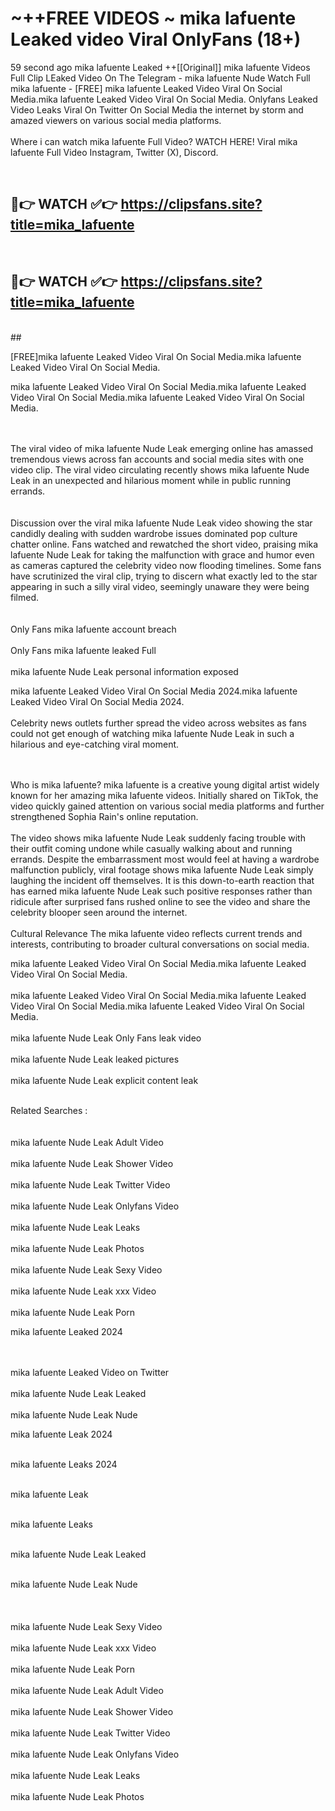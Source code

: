 # ~++FREE VIDEOS ~ mika lafuente Leaked video Viral OnlyFans (18+)<br>


59 second ago mika lafuente Leaked ++[[Original]] mika lafuente Videos Full Clip LEaked Video On The Telegram  - mika lafuente Nude  Watch Full mika lafuente - [FREE] mika lafuente Leaked Video Viral On Social Media.mika lafuente Leaked Video Viral On Social Media.   Onlyfans Leaked Video Leaks Viral On Twitter On Social Media the internet by storm and amazed viewers on various social media platforms. <br><br>
Where i can watch mika lafuente Full Video? WATCH HERE! Viral mika lafuente Full Video Instagram, Twitter (X), Discord. <br>


 <br>

##  🔴👉 WATCH ✅👉  <a href="https://clipsfans.site?title=mika_lafuente&ref=git">https://clipsfans.site?title=mika_lafuente</a> <br>
  <br>

##  🔴👉 WATCH ✅👉  <a href="https://clipsfans.site?title=mika_lafuente&ref=git">https://clipsfans.site?title=mika_lafuente</a> <br>
  <br>
  ##



[FREE]mika lafuente Leaked Video Viral On Social Media.mika lafuente Leaked Video Viral On Social Media. <br>

mika lafuente Leaked Video Viral On Social Media.mika lafuente Leaked Video Viral On Social Media.mika lafuente Leaked Video Viral On Social Media. <br>


  <br>

  <br>
The viral video of mika lafuente Nude Leak emerging online has amassed tremendous views across fan accounts and social media sites with one video clip. The viral video circulating recently shows mika lafuente Nude Leak in an unexpected and hilarious moment while in public running errands.<br>
<br>


<br>
Discussion over the viral mika lafuente Nude Leak video showing the star candidly dealing with sudden wardrobe issues dominated pop culture chatter online. Fans watched and rewatched the short video, praising mika lafuente Nude Leak for taking the malfunction with grace and humor even as cameras captured the celebrity video now flooding timelines. Some fans have scrutinized the viral clip, trying to discern what exactly led to the star appearing in such a silly viral video, seemingly unaware they were being filmed.<br>
<br>
<br> 
Only Fans mika lafuente account breach<br>
<br>
Only Fans mika lafuente leaked Full <br>
<br>
mika lafuente Nude Leak personal information exposed<br>

mika lafuente Leaked Video Viral On Social Media 2024.mika lafuente Leaked Video Viral On Social Media 2024. <br>
<br>
Celebrity news outlets further spread the video across websites as fans could not get enough of watching mika lafuente Nude Leak in such a hilarious and eye-catching viral moment.<br>
<br>

<br>
Who is mika lafuente? mika lafuente is a creative young digital artist widely known for her amazing mika lafuente videos. Initially shared on TikTok, the video quickly gained attention on various social media platforms and further strengthened Sophia Rain's online reputation.<br>
<br>
The video shows mika lafuente Nude Leak suddenly facing trouble with their outfit coming undone while casually walking about and running errands. Despite the embarrassment most would feel at having a wardrobe malfunction publicly, viral footage shows mika lafuente Nude Leak simply laughing the incident off themselves. It is this down-to-earth reaction that has earned mika lafuente Nude Leak such positive responses rather than ridicule after surprised fans rushed online to see the video and share the celebrity blooper seen around the internet.<br>
<br>
Cultural Relevance The mika lafuente video reflects current trends and interests, contributing to broader cultural conversations on social media.<br>

mika lafuente Leaked Video Viral On Social Media.mika lafuente Leaked Video Viral On Social Media.<br>
<br>
mika lafuente Leaked Video Viral On Social Media.mika lafuente Leaked Video Viral On Social Media.mika lafuente Leaked Video Viral On Social Media.<br>
<br>
mika lafuente Nude Leak Only Fans leak video<br>
<br>
mika lafuente Nude Leak leaked pictures<br>
<br>
mika lafuente Nude Leak explicit content leak<br>


<br>
Related Searches :<br>
<br>

<br>
mika lafuente Nude Leak Adult Video<br>
<br>
mika lafuente Nude Leak Shower Video<br>
<br>
mika lafuente Nude Leak Twitter Video<br>
<br>
mika lafuente Nude Leak Onlyfans Video<br>
<br>
mika lafuente Nude Leak Leaks<br>
<br>
mika lafuente Nude Leak Photos<br>

<br>
mika lafuente Nude Leak Sexy Video<br>
<br>
mika lafuente Nude Leak xxx Video<br>
<br>
mika lafuente Nude Leak Porn<br>

mika lafuente  Leaked 2024 <br> <br>
<br>

mika lafuente Leaked Video on Twitter <br>
<br>
mika lafuente Nude Leak Leaked<br>
<br>
mika lafuente Nude Leak Nude<br>


mika lafuente  Leak 2024 <br> <br>



mika lafuente  Leaks 2024 <br> <br>



 
mika lafuente  Leak<br> <br>



mika lafuente  Leaks<br> <br>


mika lafuente Nude Leak Leaked<br> <br>

mika lafuente Nude Leak Nude<br> <br>
<br> <br>
mika lafuente Nude Leak Sexy Video
<br> <br>
mika lafuente Nude Leak xxx Video
<br> <br>
mika lafuente Nude Leak Porn
<br> <br>
mika lafuente Nude Leak Adult Video
<br> <br>
mika lafuente Nude Leak Shower Video
<br> <br>
mika lafuente Nude Leak Twitter Video
<br> <br>
mika lafuente Nude Leak Onlyfans Video
<br> <br>
mika lafuente Nude Leak Leaks
<br> <br>
mika lafuente Nude Leak Photos






</p>




 



</p>










